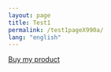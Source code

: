 ```yaml
---
layout: page
title: Test1
permalink: /test1pageX990a/
lang: "english"
---
```



<script src="https://gumroad.com/js/gumroad.js"></script>
<a class="gumroad-button" href="https://ammary.gumroad.com/l/degss?wanted=true">Buy my product</a>